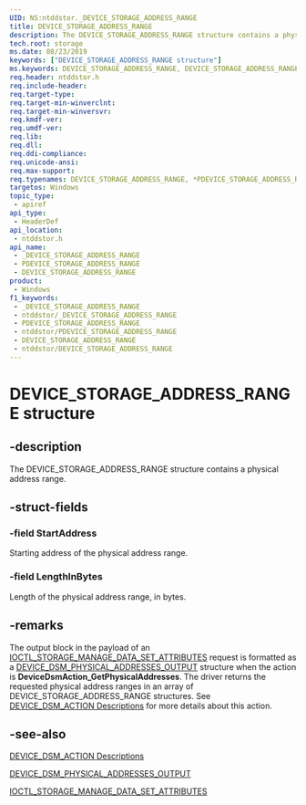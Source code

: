 ```yaml
---
UID: NS:ntddstor._DEVICE_STORAGE_ADDRESS_RANGE
title: DEVICE_STORAGE_ADDRESS_RANGE
description: The DEVICE_STORAGE_ADDRESS_RANGE structure contains a physical address range.
tech.root: storage
ms.date: 08/23/2019
keywords: ["DEVICE_STORAGE_ADDRESS_RANGE structure"]
ms.keywords: DEVICE_STORAGE_ADDRESS_RANGE, DEVICE_STORAGE_ADDRESS_RANGE, *PDEVICE_STORAGE_ADDRESS_RANGE,
req.header: ntddstor.h
req.include-header: 
req.target-type: 
req.target-min-winverclnt: 
req.target-min-winversvr: 
req.kmdf-ver: 
req.umdf-ver: 
req.lib: 
req.dll: 
req.ddi-compliance: 
req.unicode-ansi: 
req.max-support: 
req.typenames: DEVICE_STORAGE_ADDRESS_RANGE, *PDEVICE_STORAGE_ADDRESS_RANGE
targetos: Windows
topic_type:
 - apiref
api_type:
 - HeaderDef
api_location:
 - ntddstor.h
api_name:
 - _DEVICE_STORAGE_ADDRESS_RANGE
 - PDEVICE_STORAGE_ADDRESS_RANGE
 - DEVICE_STORAGE_ADDRESS_RANGE
product:
 - Windows
f1_keywords:
 - _DEVICE_STORAGE_ADDRESS_RANGE
 - ntddstor/_DEVICE_STORAGE_ADDRESS_RANGE
 - PDEVICE_STORAGE_ADDRESS_RANGE
 - ntddstor/PDEVICE_STORAGE_ADDRESS_RANGE
 - DEVICE_STORAGE_ADDRESS_RANGE
 - ntddstor/DEVICE_STORAGE_ADDRESS_RANGE
---
```


# DEVICE_STORAGE_ADDRESS_RANGE structure


## -description

The DEVICE_STORAGE_ADDRESS_RANGE structure contains a physical address range.

## -struct-fields

### -field StartAddress

Starting address of the physical address range.

### -field LengthInBytes

Length of the physical address range, in bytes.

## -remarks

The output block in the payload of an [IOCTL_STORAGE_MANAGE_DATA_SET_ATTRIBUTES](./ni-ntddstor-ioctl_storage_manage_data_set_attributes.md) request is formatted as a [DEVICE_DSM_PHYSICAL_ADDRESSES_OUTPUT](ns-ntddstor-_device_dsm_physical_addresses_output.md) structure when the action is **DeviceDsmAction_GetPhysicalAddresses**. The driver returns the requested physical address ranges in an array of DEVICE_STORAGE_ADDRESS_RANGE structures. See [DEVICE_DSM_ACTION Descriptions](/windows-hardware/drivers/storage/device-dsm-action-descriptions) for more details about this action.

## -see-also

[DEVICE_DSM_ACTION Descriptions](/windows-hardware/drivers/storage/device-dsm-action-descriptions)

[DEVICE_DSM_PHYSICAL_ADDRESSES_OUTPUT](ns-ntddstor-_device_dsm_physical_addresses_output.md)

[IOCTL_STORAGE_MANAGE_DATA_SET_ATTRIBUTES](./ni-ntddstor-ioctl_storage_manage_data_set_attributes.md)

